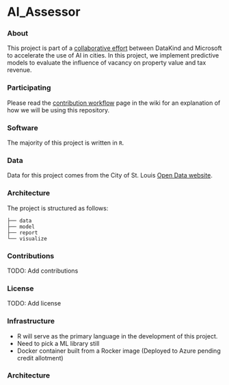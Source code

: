 # AI_Assessor

### About
This project is part of a [collaborative effort](https://www.datakind.org/blog/applying-ai-to-societal-challenges-in-us-cities-datakind-microsoft-launch-ai-accelerator) between DataKind and Microsoft to accelerate the use of AI in cities. In this project, we implement predictive models to evaluate the influence of vacancy on property value and tax revenue.

### Participating
Please read the [contribution workflow](https://github.com/stlrda/AI_Assessor/wiki/Contribution-Workflow) page in the wiki for an explanation of how we will be using this repository.

### Software
The majority of this project is written in `R`.

### Data
Data for this project comes from the City of St. Louis [Open Data website](https://www.stlouis-mo.gov/data/).

### Architecture
The project is structured as follows:
```
├── data
├── model
├── report
└── visualize
```

### Contributions
TODO: Add contributions

### License
TODO: Add license

### Infrastructure
- R will serve as the primary language in the development of this project.
- Need to pick a ML library still
- Docker container built from a Rocker image (Deployed to Azure pending credit allotment)

### Architecture

